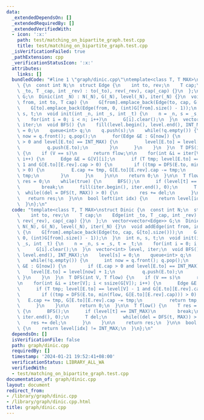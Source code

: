 ```yaml
---
data:
  _extendedDependsOn: []
  _extendedRequiredBy: []
  _extendedVerifiedWith:
  - icon: ':x:'
    path: test/matching_on_bipartite_graph.test.cpp
    title: test/matching_on_bipartite_graph.test.cpp
  _isVerificationFailed: true
  _pathExtension: cpp
  _verificationStatusIcon: ':x:'
  attributes:
    links: []
  bundledCode: "#line 1 \"graph/dinic.cpp\"\ntemplate<class T, T MAX>\nstruct Dinic\
    \ {\n  const int N;\n  struct Edge {\n    int to, rev;\n    T cap;\n    Edge(int\
    \ _to, T _cap, int _rev) : to(_to), rev(_rev), cap(_cap) {}\n  };\n  vector<vector<Edge>>\
    \ G;\n  Dinic(int _N) : N(_N), G(_N), level(_N), iter(_N) {}\n  void addEdge(int\
    \ from, int to, T cap) {\n    G[from].emplace_back(Edge(to, cap, G[to].size()));\n\
    \    G[to].emplace_back(Edge(from, 0, (int)G[from].size() - 1));\n  }\n  int n,\
    \ s, t;\n  void init(int _n, int _s, int _t) {\n    n = _n, s = _s, t = _t;\n\
    \    for(int i = 0; i < n; i++)\n      G[i].clear();\n  }\n  vector<int> level,\
    \ iter;\n  void BFS() {\n    fill(level.begin(), level.end(), INT_MAX);\n    level[s]\
    \ = 0;\n    queue<int> q;\n    q.push(s);\n    while(!q.empty()) {\n      int\
    \ now = q.front(); q.pop();\n      for(Edge &E : G[now]) {\n        if (E.cap\
    \ > 0 and level[E.to] == INT_MAX) {\n          level[E.to] = level[now] + 1;\n\
    \          q.push(E.to);\n        }\n      }\n    }\n  }\n  T DFS(int V, T flow)\
    \ {\n    if (V == s)\n      return flow;\n\n    for(int &i = iter[V]; i < ssize(G[V]);\
    \ i++) {\n      Edge &E = G[V][i];\n      if (T tmp; level[E.to] == level[V] -\
    \ 1 and G[E.to][E.rev].cap > 0) {\n        if ((tmp = DFS(E.to, min(flow, G[E.to][E.rev].cap)))\
    \ > 0) {\n          E.cap += tmp, G[E.to][E.rev].cap -= tmp;\n          return\
    \ tmp;\n        }\n      }\n    }\n\n    return 0;\n  }\n\n  T flow() {\n    T\
    \ res = 0;\n    while(true) {\n      BFS();\n      if (level[t] == INT_MAX)\n\
    \        break;\n      fill(iter.begin(), iter.end(), 0);\n      T del;\n    \
    \  while((del = DFS(t, MAX)) > 0) {\n        res += del;\n      }\n    }\n\n \
    \   return res;\n  }\n\n  bool left(int idx) {\n    return level[idx] != INT_MAX;\n\
    \  }\n};\n"
  code: "template<class T, T MAX>\nstruct Dinic {\n  const int N;\n  struct Edge {\n\
    \    int to, rev;\n    T cap;\n    Edge(int _to, T _cap, int _rev) : to(_to),\
    \ rev(_rev), cap(_cap) {}\n  };\n  vector<vector<Edge>> G;\n  Dinic(int _N) :\
    \ N(_N), G(_N), level(_N), iter(_N) {}\n  void addEdge(int from, int to, T cap)\
    \ {\n    G[from].emplace_back(Edge(to, cap, G[to].size()));\n    G[to].emplace_back(Edge(from,\
    \ 0, (int)G[from].size() - 1));\n  }\n  int n, s, t;\n  void init(int _n, int\
    \ _s, int _t) {\n    n = _n, s = _s, t = _t;\n    for(int i = 0; i < n; i++)\n\
    \      G[i].clear();\n  }\n  vector<int> level, iter;\n  void BFS() {\n    fill(level.begin(),\
    \ level.end(), INT_MAX);\n    level[s] = 0;\n    queue<int> q;\n    q.push(s);\n\
    \    while(!q.empty()) {\n      int now = q.front(); q.pop();\n      for(Edge\
    \ &E : G[now]) {\n        if (E.cap > 0 and level[E.to] == INT_MAX) {\n      \
    \    level[E.to] = level[now] + 1;\n          q.push(E.to);\n        }\n     \
    \ }\n    }\n  }\n  T DFS(int V, T flow) {\n    if (V == s)\n      return flow;\n\
    \n    for(int &i = iter[V]; i < ssize(G[V]); i++) {\n      Edge &E = G[V][i];\n\
    \      if (T tmp; level[E.to] == level[V] - 1 and G[E.to][E.rev].cap > 0) {\n\
    \        if ((tmp = DFS(E.to, min(flow, G[E.to][E.rev].cap))) > 0) {\n       \
    \   E.cap += tmp, G[E.to][E.rev].cap -= tmp;\n          return tmp;\n        }\n\
    \      }\n    }\n\n    return 0;\n  }\n\n  T flow() {\n    T res = 0;\n    while(true)\
    \ {\n      BFS();\n      if (level[t] == INT_MAX)\n        break;\n      fill(iter.begin(),\
    \ iter.end(), 0);\n      T del;\n      while((del = DFS(t, MAX)) > 0) {\n    \
    \    res += del;\n      }\n    }\n\n    return res;\n  }\n\n  bool left(int idx)\
    \ {\n    return level[idx] != INT_MAX;\n  }\n};\n"
  dependsOn: []
  isVerificationFile: false
  path: graph/dinic.cpp
  requiredBy: []
  timestamp: '2024-01-21 19:52:41+08:00'
  verificationStatus: LIBRARY_ALL_WA
  verifiedWith:
  - test/matching_on_bipartite_graph.test.cpp
documentation_of: graph/dinic.cpp
layout: document
redirect_from:
- /library/graph/dinic.cpp
- /library/graph/dinic.cpp.html
title: graph/dinic.cpp
---
```

